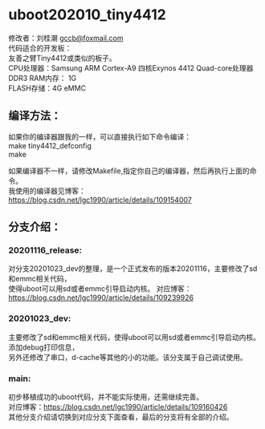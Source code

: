# uboot202010_tiny4412
修改者：刘桂潮 <gccb@foxmail.com>  
代码适合的开发板：   
友善之臂Tiny4412或类似的板子。  
CPU处理器：Samsung ARM Cortex-A9 四核Exynos 4412 Quad-core处理器  
DDR3 RAM内存： 1G  
FLASH存储：4G eMMC  

## 编译方法：  
如果你的编译器跟我的一样，可以直接执行如下命令编译：  
make tiny4412_defconfig  
make  

如果编译器不一样，请修改Makefile,指定你自己的编译器，然后再执行上面的命令。  
我使用的编译器见博客：https://blog.csdn.net/lgc1990/article/details/109154007  

## 分支介绍：  
### 20201116_release:  
对分支20201023_dev的整理，是一个正式发布的版本20201116，主要修改了sd和emmc相关代码，  
使得uboot可以用sd或者emmc引导启动内核。
对应博客：https://blog.csdn.net/lgc1990/article/details/109239926  
### 20201023_dev:  
主要修改了sd和emmc相关代码，使得uboot可以用sd或者emmc引导启动内核。添加debug打印信息，  
另外还修改了串口，d-cache等其他的小的功能。该分支属于自己调试使用。  
### main:  
初步移植成功的uboot代码，并不能实际使用，还需继续完善。  
对应博客：https://blog.csdn.net/lgc1990/article/details/109160426  
其他分支介绍请切换到对应分支下面查看，最后的分支将有全部的介绍。  
